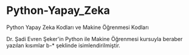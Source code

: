 # Python-Yapay_Zeka
Python Yapay Zeka Kodları ve Makine Öğrenmesi Kodları

Dr. Şadi Evren Şeker'in Python ile Makine Öğrenmesi kursuyla beraber yazılan kısımlar b-* şeklinde isimlendirilmiştir.

